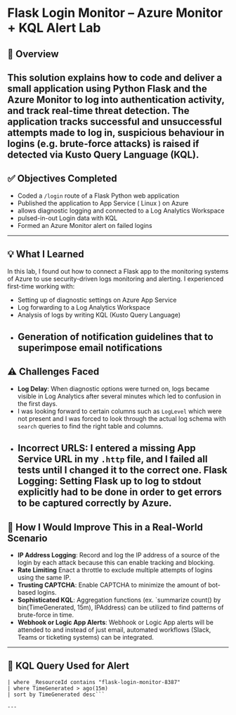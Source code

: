 # Flask Login Monitor – Azure Monitor + KQL Alert Lab
## 📘 Overview
This solution explains how to code and deliver a small application using Python Flask and the Azure Monitor to log into authentication activity, and track real-time threat detection. The application tracks successful and unsuccessful attempts made to log in, suspicious behaviour in logins (e.g. brute-force attacks) is raised if detected via Kusto Query Language (KQL).
---
## ✅ Objectives Completed

- Coded a `/login` route of a Flask Python web application
- Published the application to App Service ( Linux ) on Azure
- allows diagnostic logging and connected to a Log Analytics Workspace
- pulsed-in-out Login data with KQL
- Formed an Azure Monitor alert on failed logins
---
## 💡 What I Learned

In this lab, I found out how to connect a Flask app to the monitoring systems of Azure to use security-driven logs monitoring and alerting. I experienced first-time working with:

- Setting up of diagnostic settings on Azure App Service
- Log forwarding to a Log Analytics Workspace
- Analysis of logs by writing KQL (Kusto Query Language)
- Generation of notification guidelines that to superimpose email notifications
  ---
## ⚠️ Challenges Faced

- **Log Delay**: When diagnostic options were turned on, logs became visible in Log Analytics after several minutes which led to confusion in the first days.
- I was looking forward to certain columns such as `LogLevel` which were not present and I was forced to look through the actual log schema with `search` queries to find the right table and columns.
- **Incorrect URLS**: I entered a missing App Service URL in my `.http` file, and I failed all tests until I changed it to the correct one.
**Flask Logging**: Setting Flask up to log to stdout explicitly had to be done in order to get errors to be captured correctly by Azure.
  ---
## 🔐 How I Would Improve This in a Real-World Scenario

- **IP Address Logging**: Record and log the IP address of a source of the login by each attack because this can enable tracking and blocking.
- **Rate Limiting** Enact a throttle to exclude multiple attempts of logins using the same IP.
- **Trusting CAPTCHA**: Enable CAPTCHA to minimize the amount of bot-based logins.
- **Sophisticated KQL**: Aggregation functions (ex. `summarize count() by bin(TimeGenerated, 15m), IPAddress) can be utilized to find patterns of brute-force in time.
- **Webhook or Logic App Alerts**: Webhook or Logic App alerts will be attended to and instead of just email, automated workflows (Slack, Teams or ticketing systems) can be integrated.
---
## 🔎 KQL Query Used for Alert
```AppServiceConsoleLogs
| where _ResourceId contains "flask-login-monitor-8387" 
| where TimeGenerated > ago(15m)
| sort by TimeGenerated desc```

---


